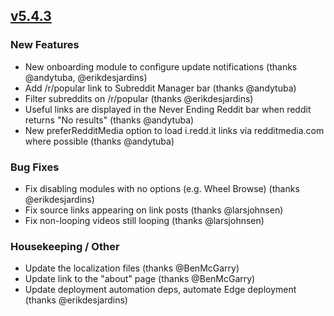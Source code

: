 ## [v5.4.3](https://github.com/honestbleeps/Reddit-Enhancement-Suite/releases/v5.4.3)

### New Features

- New onboarding module to configure update notifications (thanks @andytuba, @erikdesjardins)
- Add /r/popular link to Subreddit Manager bar (thanks @andytuba)
- Filter subreddits on /r/popular (thanks @erikdesjardins)
- Useful links are displayed in the Never Ending Reddit bar when reddit returns "No results" (thanks @andytuba)
- New preferRedditMedia option to load i.redd.it links via redditmedia.com where possible (thanks @andytuba)

### Bug Fixes

- Fix disabling modules with no options (e.g. Wheel Browse) (thanks @erikdesjardins)
- Fix source links appearing on link posts (thanks @larsjohnsen)
- Fix non-looping videos still looping (thanks @larsjohnsen)

### Housekeeping / Other

- Update the localization files (thanks @BenMcGarry)
- Update link to the "about" page (thanks @BenMcGarry)
- Update deployment automation deps, automate Edge deployment (thanks @erikdesjardins)
